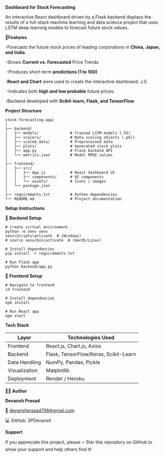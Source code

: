 **Dashboard for Stock Forecasting**

 An interactive React dashboard driven by a Flask backend displays the results of a full-stack machine learning and data science project that uses LSTM deep learning models to forecast future stock values.

 🔷**Features**

 -Forecasts the future stock prices of leading corporations in **China, Japan, and India**.

 -Shows **Current vs. Forecasted** Price Trends

  -Produces short-term **predictions (1 to 100)**

 -**React and Chart** were used to create the interactive dashboard. J.S.

  -Indicates both **high and low probable** future prices.

 -Backend developed with **Scikit-learn, Flask, and TensorFlow**

 **Project Structure**
 ```
stock-forecasting-app/
│
├── backend/
│   ├── models/              # Trained LSTM models (.h5)
│   ├── scalers/             # Data scaling objects (.pkl)
│   ├── scaled_data/         # Preprocessed data
│   ├── plots/               # Generated stock plots
│   ├── app.py               # Flask backend API
│   └── metrics.json         # Model RMSE values
│
├── frontend/
│   ├── src/
│   │   ├── App.js           # React dashboard UI
│   │   ├── components/      # UI components
│   │   └── assets/          # Icons / images
│   └── package.json
│
├── requirements.txt         # Python dependencies
└── README.md                # Project documentation
```
**Setup Instructions**

🔹 **Backend Setup**
```
# Create virtual environment
python -m venv venv
venv\Scripts\activate  # (Windows)
# source venv/bin/activate  # (macOS/Linux)

# Install dependencies
pip install -r requirements.txt

# Run Flask app
python backend/app.py
```
🔹 **Frontend Setup**
```
# Navigate to frontend
cd frontend

# Install dependencies
npm install

# Run React app
npm start
```
**Tech Stack**

| Layer         | Technologies Used                     |
| ------------- | ------------------------------------- |
| Frontend      | React.js, Chart.js, Axios             |
| Backend       | Flask, TensorFlow/Keras, Scikit-Learn |
| Data Handling | NumPy, Pandas, Pickle                 |
| Visualization | Matplotlib                            |
| Deployment    | Render / Heroku                       |

👨‍💻 **Author**

**Devansh Prasad**

📧 devanshprasad798@gmail.com

💻 GitHub: 2PDevansh

**Support**

If you appreciate this project, please ⭐ Star this repository on GitHub to show your support and help others find it!
